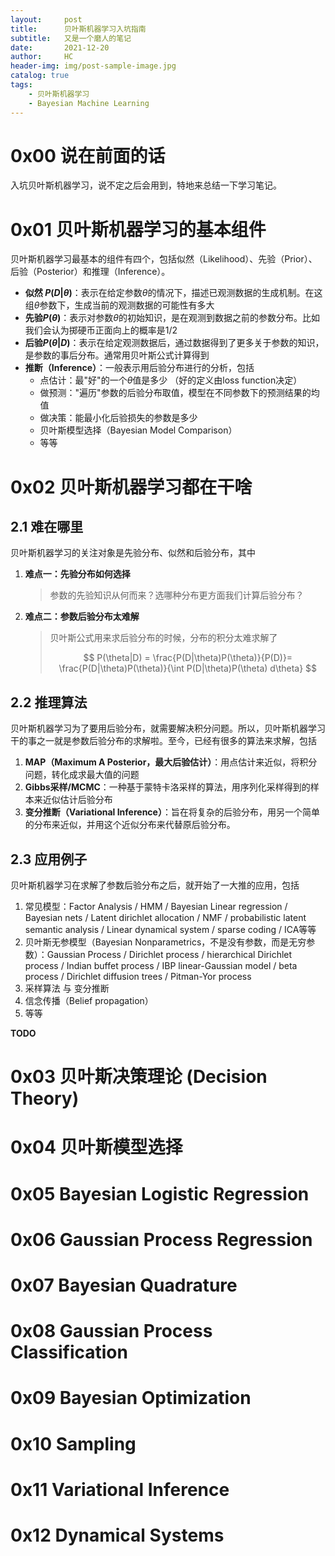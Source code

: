 ```yaml
---
layout:     post
title:      贝叶斯机器学习入坑指南
subtitle:   又是一个磨人的笔记
date:       2021-12-20
author:     HC
header-img: img/post-sample-image.jpg
catalog: true
tags:
    - 贝叶斯机器学习
    - Bayesian Machine Learning
---
```




# 0x00 说在前面的话

入坑贝叶斯机器学习，说不定之后会用到，特地来总结一下学习笔记。



# 0x01 贝叶斯机器学习的基本组件

贝叶斯机器学习最基本的组件有四个，包括似然（Likelihood）、先验（Prior）、后验（Posterior）和推理（Inference）。

- **似然 $P(D|\theta)$**：表示在给定参数$\theta$的情况下，描述已观测数据的生成机制。在这组$\theta$参数下，生成当前的观测数据的可能性有多大
- **先验$P(\theta)$**：表示对参数$\theta$的初始知识，是在观测到数据之前的参数分布。比如我们会认为掷硬币正面向上的概率是1/2
- **后验$P(\theta|D)$**：表示在给定观测数据后，通过数据得到了更多关于参数的知识，是参数的事后分布。通常用贝叶斯公式计算得到
- **推断（Inference）**：一般表示用后验分布进行的分析，包括
  - 点估计：最"好"的一个$\theta$值是多少 （好的定义由loss function决定）
  - 做预测："遍历"参数的后验分布取值，模型在不同参数下的预测结果的均值
  - 做决策：能最小化后验损失的参数是多少
  - 贝叶斯模型选择（Bayesian Model Comparison）
  - 等等



# 0x02 贝叶斯机器学习都在干啥

## 2.1 难在哪里

贝叶斯机器学习的关注对象是先验分布、似然和后验分布，其中

1. **难点一：先验分布如何选择**

   > 参数的先验知识从何而来？选哪种分布更方面我们计算后验分布？

2. **难点二：参数后验分布太难解**

   > 贝叶斯公式用来求后验分布的时候，分布的积分太难求解了
   >
   >  
   > $$
   > P(\theta|D) = \frac{P(D|\theta)P(\theta)}{P(D)}= \frac{P(D|\theta)P(\theta)}{\int P(D|\theta)P(\theta) d\theta}
   > $$
   >  
   >
   > 



## 2.2 推理算法

贝叶斯机器学习为了要用后验分布，就需要解决积分问题。所以，贝叶斯机器学习干的事之一就是参数后验分布的求解啦。至今，已经有很多的算法来求解，包括

1. **MAP（Maximum A Posterior，最大后验估计）**：用点估计来近似，将积分问题，转化成求最大值的问题
2. **Gibbs采样/MCMC**：一种基于蒙特卡洛采样的算法，用序列化采样得到的样本来近似估计后验分布
3. **变分推断（Variational Inference）**：旨在将复杂的后验分布，用另一个简单的分布来近似，并用这个近似分布来代替原后验分布。



## 2.3 应用例子

贝叶斯机器学习在求解了参数后验分布之后，就开始了一大推的应用，包括

1. 常见模型：Factor Analysis / HMM / Bayesian Linear regression / Bayesian nets / Latent dirichlet allocation / NMF / probabilistic latent semantic analysis / Linear dynamical system / sparse coding / ICA等等
2. 贝叶斯无参模型（Bayesian Nonparametrics，不是没有参数，而是无穷参数）：Gaussian Process / Dirichlet process / hierarchical Dirichlet process / Indian buffet process / IBP linear-Gaussian model / beta process / Dirichlet diffusion trees / Pitman-Yor process
3. 采样算法 与 变分推断
4. 信念传播（Belief propagation）
5. 等等

 



**TODO**





# 0x03 贝叶斯决策理论 (Decision Theory)



# 0x04 贝叶斯模型选择



# 0x05 Bayesian Logistic Regression



# 0x06 Gaussian Process Regression



# 0x07 Bayesian Quadrature



# 0x08 Gaussian Process Classification



# 0x09 Bayesian Optimization



# 0x10 Sampling



# 0x11 Variational Inference



# 0x12 Dynamical Systems





